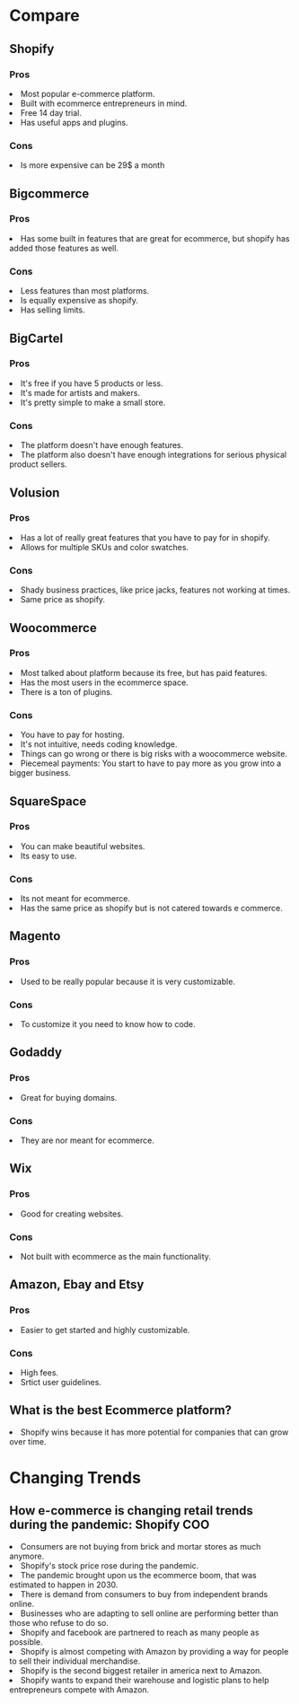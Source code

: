 # Compare
 
## Shopify
 
### Pros
 
<li>Most popular e-commerce platform.</li>
<li>Built with ecommerce entrepreneurs in mind.</li>
<li>Free 14 day trial.</li>
<li>Has useful apps and plugins.</li>
 
### Cons
 
<li>Is more expensive can be 29$ a month</li>
 
## Bigcommerce
 
### Pros
 
<li>Has some built in features that are great for ecommerce, but shopify has added those features as well.</li>
 
### Cons 
 
<li>Less features than most platforms.</li>
<li>Is equally expensive as shopify.</li>
<li>Has selling limits.</li>
 
## BigCartel
 
### Pros
 
<li>It's free if you have 5 products or less.</li>
<li>It's made for artists and makers.</li>
<li>It's pretty simple to make a small store.</li>
 
### Cons 
 
<li>The platform doesn't have enough features.</li>
<li>The platform also doesn't have enough integrations for serious physical product sellers.</li>
 
## Volusion 
 
### Pros
 
<li>Has a lot of really great features that you have to pay for in shopify.</li>
<li>Allows for multiple SKUs and color swatches.</li>
 
### Cons
 
<li>Shady business practices, like price jacks, features not working at times.</li>
<li>Same price as shopify.</li>
 
## Woocommerce
 
### Pros
 
<li>Most talked about platform because its free, but has paid features.</li>
<li>Has the most users in the ecommerce space.</li>
<li>There is a ton of plugins.</li>
 
### Cons
 
<li>You have to pay for hosting.</li>
<li>It's not intuitive, needs coding knowledge.</li>
<li>Things can go wrong or there is big risks with a woocommerce website.</li>
<li>Piecemeal payments: You start to have to pay more as you grow into a bigger business.</li>
 
## SquareSpace
 
### Pros
 
<li>You can make beautiful websites.</li>
<li>Its easy to use.</li>
 
### Cons
 
<li>Its not meant for ecommerce.</li>
<li>Has the same price as shopify but is not catered towards e commerce.</li>
 
 
## Magento
 
### Pros
 
<li>Used to be really popular because it is very customizable.</li>
 
### Cons
 
<li>To customize it you need to know how to code.</li>
 
 
## Godaddy
 
### Pros
 
<li>Great for buying domains.</li>
 
### Cons
 
<li>They are nor meant for ecommerce.</li>
 
## Wix
 
### Pros
 
<li>Good for creating websites.</li>
 
### Cons
 
<li>Not built with ecommerce as the main functionality.</li>
 
## Amazon, Ebay and Etsy
 
### Pros
 
<li>Easier to get started and highly customizable.</li>
 
### Cons
 
<li>High fees.</li>
<li>Srtict user guidelines.</li>
 
## What is the best Ecommerce platform?
 
<li>Shopify wins because it has more potential for companies that can grow over time.</li>
 
 
# Changing Trends
 
## How e-commerce is changing retail trends during the pandemic: Shopify COO
 
<li>Consumers are not buying from brick and mortar stores as much anymore.</li>
<li>Shopify's stock price rose during the pandemic.</li>
<li>The pandemic brought upon us the ecommerce boom, that was estimated to happen in 2030.</li>
<li>There is demand from consumers to buy from independent brands online.</li>
<li>Businesses who are adapting to sell online are performing better than those who refuse to do so.</li>
<li>Shopify and facebook are partnered to reach as many people as possible.</li>
<li>Shopify is almost competing with Amazon by providing a way for people to sell their individual merchandise.</li>
<li>Shopify is the second biggest retailer in america next to Amazon.</li>
<li>Shopify wants to expand their warehouse and logistic plans to help entrepreneurs compete with Amazon.</li>